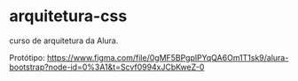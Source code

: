 # arquitetura-css
curso de arquitetura da Alura. 

Protótipo: https://www.figma.com/file/0gMF5BPgplPYqQA6Om1T1sk9/alura-bootstrap?node-id=0%3A1&t=Scvf0994xJCbKweZ-0
